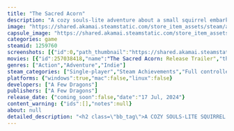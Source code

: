 ```yaml
---
title: "The Sacred Acorn"
description: "A cozy souls-lite adventure about a small squirrel embarking on an epic quest to save her tribe from the corruption threatening to destroy their world. Upgrade your magical abilities, battle legendary guardians, and explore a dangerous, enchanted land in this 2D action-adventure."
image: "https://shared.akamai.steamstatic.com/store_item_assets/steam/apps/1259760/header.jpg?t=1729920700"
capsule_image: "https://shared.akamai.steamstatic.com/store_item_assets/steam/apps/1259760/capsule_231x87.jpg?t=1729920700"
categories: game
steamid: 1259760
screenshots: [{"id":0,"path_thumbnail":"https://shared.akamai.steamstatic.com/store_item_assets/steam/apps/1259760/ss_8b4b350c4a2103b402faa1424a46736a8b8b2b81.600x338.jpg?t=1729920700","path_full":"https://shared.akamai.steamstatic.com/store_item_assets/steam/apps/1259760/ss_8b4b350c4a2103b402faa1424a46736a8b8b2b81.1920x1080.jpg?t=1729920700"},{"id":1,"path_thumbnail":"https://shared.akamai.steamstatic.com/store_item_assets/steam/apps/1259760/ss_eef7fef0334e8001f4d4fc27d43ae06978f126af.600x338.jpg?t=1729920700","path_full":"https://shared.akamai.steamstatic.com/store_item_assets/steam/apps/1259760/ss_eef7fef0334e8001f4d4fc27d43ae06978f126af.1920x1080.jpg?t=1729920700"},{"id":2,"path_thumbnail":"https://shared.akamai.steamstatic.com/store_item_assets/steam/apps/1259760/ss_c147a51e1e69d796af86a0ab21ffe9b305d6cb74.600x338.jpg?t=1729920700","path_full":"https://shared.akamai.steamstatic.com/store_item_assets/steam/apps/1259760/ss_c147a51e1e69d796af86a0ab21ffe9b305d6cb74.1920x1080.jpg?t=1729920700"},{"id":3,"path_thumbnail":"https://shared.akamai.steamstatic.com/store_item_assets/steam/apps/1259760/ss_f83e7e9d549a1c1fe9989e04abfaff1182161995.600x338.jpg?t=1729920700","path_full":"https://shared.akamai.steamstatic.com/store_item_assets/steam/apps/1259760/ss_f83e7e9d549a1c1fe9989e04abfaff1182161995.1920x1080.jpg?t=1729920700"},{"id":4,"path_thumbnail":"https://shared.akamai.steamstatic.com/store_item_assets/steam/apps/1259760/ss_75a177769e0901f838b204744e4cab67b8bae5ea.600x338.jpg?t=1729920700","path_full":"https://shared.akamai.steamstatic.com/store_item_assets/steam/apps/1259760/ss_75a177769e0901f838b204744e4cab67b8bae5ea.1920x1080.jpg?t=1729920700"},{"id":5,"path_thumbnail":"https://shared.akamai.steamstatic.com/store_item_assets/steam/apps/1259760/ss_ceb4a58c95e003343b141ab5ccff3348b683469e.600x338.jpg?t=1729920700","path_full":"https://shared.akamai.steamstatic.com/store_item_assets/steam/apps/1259760/ss_ceb4a58c95e003343b141ab5ccff3348b683469e.1920x1080.jpg?t=1729920700"},{"id":6,"path_thumbnail":"https://shared.akamai.steamstatic.com/store_item_assets/steam/apps/1259760/ss_b8079238665fc4c54eedd135e6f7626a4aae52a9.600x338.jpg?t=1729920700","path_full":"https://shared.akamai.steamstatic.com/store_item_assets/steam/apps/1259760/ss_b8079238665fc4c54eedd135e6f7626a4aae52a9.1920x1080.jpg?t=1729920700"},{"id":7,"path_thumbnail":"https://shared.akamai.steamstatic.com/store_item_assets/steam/apps/1259760/ss_689af4303741ebebf0c4754f54adbc40cca5952d.600x338.jpg?t=1729920700","path_full":"https://shared.akamai.steamstatic.com/store_item_assets/steam/apps/1259760/ss_689af4303741ebebf0c4754f54adbc40cca5952d.1920x1080.jpg?t=1729920700"},{"id":8,"path_thumbnail":"https://shared.akamai.steamstatic.com/store_item_assets/steam/apps/1259760/ss_4a63b058007d08501f1ed94fc8af473e131f9038.600x338.jpg?t=1729920700","path_full":"https://shared.akamai.steamstatic.com/store_item_assets/steam/apps/1259760/ss_4a63b058007d08501f1ed94fc8af473e131f9038.1920x1080.jpg?t=1729920700"},{"id":9,"path_thumbnail":"https://shared.akamai.steamstatic.com/store_item_assets/steam/apps/1259760/ss_74c9543af62e60cbbf9060e133a6e3f70eb2ba5b.600x338.jpg?t=1729920700","path_full":"https://shared.akamai.steamstatic.com/store_item_assets/steam/apps/1259760/ss_74c9543af62e60cbbf9060e133a6e3f70eb2ba5b.1920x1080.jpg?t=1729920700"},{"id":10,"path_thumbnail":"https://shared.akamai.steamstatic.com/store_item_assets/steam/apps/1259760/ss_5bc1bde5cfc307086926973e0eb00ab38b558a6d.600x338.jpg?t=1729920700","path_full":"https://shared.akamai.steamstatic.com/store_item_assets/steam/apps/1259760/ss_5bc1bde5cfc307086926973e0eb00ab38b558a6d.1920x1080.jpg?t=1729920700"},{"id":11,"path_thumbnail":"https://shared.akamai.steamstatic.com/store_item_assets/steam/apps/1259760/ss_6f097e9f5ebd9b9d1b608395691e6940f5247f99.600x338.jpg?t=1729920700","path_full":"https://shared.akamai.steamstatic.com/store_item_assets/steam/apps/1259760/ss_6f097e9f5ebd9b9d1b608395691e6940f5247f99.1920x1080.jpg?t=1729920700"}]
movies: [{"id":257038418,"name":"The Sacred Acorn: Release Trailer","thumbnail":"https://shared.akamai.steamstatic.com/store_item_assets/steam/apps/257038418/movie.293x165.jpg?t=1721204683","webm":{"480":"http://video.akamai.steamstatic.com/store_trailers/257038418/movie480_vp9.webm?t=1721204683","max":"http://video.akamai.steamstatic.com/store_trailers/257038418/movie_max_vp9.webm?t=1721204683"},"mp4":{"480":"http://video.akamai.steamstatic.com/store_trailers/257038418/movie480.mp4?t=1721204683","max":"http://video.akamai.steamstatic.com/store_trailers/257038418/movie_max.mp4?t=1721204683"},"highlight":true}]
genres: ["Action","Adventure","Indie"]
steam_categories: ["Single-player","Steam Achievements","Full controller support","Steam Cloud","Family Sharing"]
platforms: {"windows":true,"mac":false,"linux":false}
developers: ["A Few Dragons"]
publishers: ["A Few Dragons"]
release_date: {"coming_soon":false,"date":"17 Jul, 2024"}
content_warning: {"ids":[],"notes":null}
about: null
detailed_description: "<h2 class=\"bb_tag\">A COZY SOULS-LITE SQUIRREL ADVENTURE</h2><p class=\"bb_paragraph\"><strong>The Sacred Acorn</strong> is the cozy souls-lite action-adventure you didn’t know you needed. Fast-paced combat and brutal boss battles merge with a world of vibrant vistas and charming, loveable characters for a story of loss, bravery, and hope. </p><p class=\"bb_paragraph\"></p><p class=\"bb_paragraph\"><img class=\"bb_img\" src=\"https://shared.akamai.steamstatic.com/store_item_assets/steam/apps/1259760/extras/BigHit2.gif?t=1729920700\" /></p><h2 class=\"bb_tag\">AN ENCHANTED WORLD IN PERIL</h2><p class=\"bb_paragraph\">What is happening? A power you’ve never felt before bubbling up from within, and an evil presence creeping into the once peaceful Tansira, infecting the land and corrupting everything it touches. Nothing is safe from its corruption; the landscape is withering, friends are turning on each other, and once beautiful havens are becoming desiccated wastelands. The Loam squirrel tribe is doomed unless you harness the ancient powers of Tansira and stop this calamity. Can you purge the corruption before it’s too late?</p><p class=\"bb_paragraph\"></p><h2 class=\"bb_tag\">UNLOCK SECRETS AND VANQUISH YOUR FOES</h2><p class=\"bb_paragraph\">Explore frigid tundras, murky swamps, and deadly volcanoes. Fight fearsome monsters, befriend cute and strange creatures, unlock new powers and discover long lost ancient secrets to save your tribe. </p><p class=\"bb_paragraph\"></p><p class=\"bb_paragraph\"><img class=\"bb_img\" src=\"https://shared.akamai.steamstatic.com/store_item_assets/steam/apps/1259760/extras/Bosses2.gif?t=1729920700\" /></p><h2 class=\"bb_tag\">GAME FEATURES</h2><ul class=\"bb_ul\"><li><p class=\"bb_paragraph\"> Explore a stunning and expansive top-down 2D art world, all lovingly hand drawn.</p></li><li><p class=\"bb_paragraph\"> You are a squirrel! Brave, adorable and uniquely gifted.</p></li><li><p class=\"bb_paragraph\"> Fast-paced combat that is challenging and rewarding.</p></li><li><p class=\"bb_paragraph\"> Unlock, upgrade and master powerful abilities.</p></li><li><p class=\"bb_paragraph\"> Enemies galore! Fight formidable trees that move, vicious shells that shoot spikes, noxious mushroom creatures, and many many more.</p></li><li><p class=\"bb_paragraph\"> Cute, charming and strange characters ready to greet you around every corner.</p></li><li><p class=\"bb_paragraph\"> Befriend companions that will follow you on your journey and assist you in their own unique ways.</p></li><li><p class=\"bb_paragraph\"> Seven stunning but treacherous biomes filled with puzzles and secrets to discover.</p></li><li><p class=\"bb_paragraph\"> Listen to a beautiful soundtrack, hand crafted to fill every moment with wonder and excitement.</p></li></ul><p class=\"bb_paragraph\"></p><p class=\"bb_paragraph\">Join the Discord!</p>"
---
```



